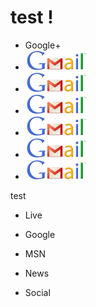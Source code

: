 # test !

* Google+
* [![GMail](logos/gmail-large.png)](https://mail.google.com/mail/?tab=wm#inbox)
* [![GMail](logos/gmail-large.png)](https://mail.google.com/mail/?tab=wm#inbox)
* [![GMail](logos/gmail-large.png)](https://mail.google.com/mail/?tab=wm#inbox)
* [![GMail](logos/gmail-large.png)](https://mail.google.com/mail/?tab=wm#inbox)
* [![GMail](logos/gmail-large.png)](https://mail.google.com/mail/?tab=wm#inbox)
* [![GMail](logos/gmail-large.png)](https://mail.google.com/mail/?tab=wm#inbox)

test

* Live

* Google

* MSN

* News

* Social



